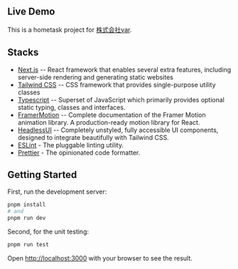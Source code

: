 ## Live Demo

This is a hometask project for [株式会社var](https://var-co-ltd-frontend.vercel.app/).

## Stacks

- [Next.js](https://nextjs.org) -- React framework that enables several extra features, including server-side rendering and generating static websites
- [Tailwind CSS](https://tailwindcss.com) -- CSS framework that provides single-purpose utility classes
- [Typescript](https://www.typescriptlang.org/) -- Superset of JavaScript which primarily provides optional static typing, classes and interfaces.
- [FramerMotion](https://www.framer.com/motion/) -- Complete documentation of the Framer Motion animation library. A production-ready motion library for React.
- [HeadlessUI](https://headlessui.com/) -- Completely unstyled, fully accessible UI components, designed to integrate beautifully with Tailwind CSS.
- [ESLint](https://eslint.org) - The pluggable linting utility.
- [Prettier](https://prettier.io/) - The opinionated code formatter.

## Getting Started

First, run the development server:

```bash
pnpm install
# and
pnpm run dev
```

Second, for the unit testing:

```bash
pnpm run test
```

Open [http://localhost:3000](http://localhost:3000) with your browser to see the result.
